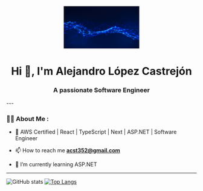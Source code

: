 <div id="header" align="center">
    <img src="https://github.com/acst352/acst352/blob/main/giphy.gif" width="200" />
    <h1 align="center">Hi 👋, I'm Alejandro López Castrejón</h1>
    <h3 align="center">A passionate Software Engineer</h3>
</div>
---

### 👨‍💻 About Me :

- 📝 AWS Certified | React | TypeScript | Next | ASP.NET | Software Engineer

- 📫 How to reach me **acst352@gmail.com**

- 🌱 I’m currently learning ASP.NET

---

![GitHub stats](https://github-readme-stats.vercel.app/api?username=acst352&show_icons=true&theme=transparent)
[![Top Langs](https://github-readme-stats.vercel.app/api/top-langs/?username=acst352&layout=compact&theme=transparent)](https://github.com/anuraghazra/github-readme-stats)
